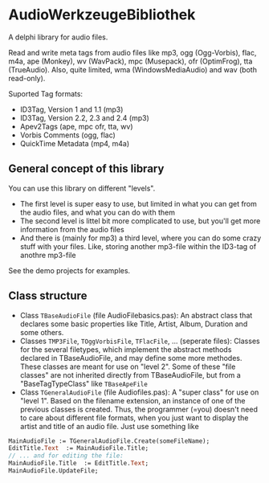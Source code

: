 # AudioWerkzeugeBibliothek

A delphi library for audio files.

Read and write meta tags from audio files like mp3, ogg (Ogg-Vorbis), flac, m4a, 
ape (Monkey), wv (WavPack), mpc (Musepack), ofr (OptimFrog), tta (TrueAudio). Also, 
quite limited, wma (WindowsMediaAudio) and wav (both read-only).

Suported Tag formats:

* ID3Tag, Version 1 and 1.1 (mp3)
* ID3Tag, Version 2.2, 2.3 and 2.4 (mp3)
* Apev2Tags (ape, mpc ofr, tta, wv)
* Vorbis Comments (ogg, flac)
* QuickTime Metadata (mp4, m4a)

## General concept of this library

You can use this library on different "levels". 

* The first level is super easy to use, but limited in what you can get from the audio files, 
and what you can do with them
* The second level is littel bit more complicated to use, but you'll get more information from the
audio files
* And there is (mainly for mp3) a third level, where you can do some crazy stuff with your files. Like, 
storing another mp3-file within the ID3-tag of anothre mp3-file

See the demo projects for examples.

## Class structure

* Class `TBaseAudioFile` (file AudioFilebasics.pas): An abstract class that declares some basic properties 
like Title, Artist, Album, Duration and some others.
* Classes `TMP3File`, `TOggVorbisFile`, `TFlacFile`, ... (seperate files): Classes for the several 
filetypes, which implement the abstract methods declared in TBaseAudioFile, and may define some more
methodes. These classes are meant for use on "level 2". Some of these "file classes" are not inherited
directly from TBaseAudioFile, but from a "BaseTagTypeClass" like `TBaseApeFile`
* Class `TGeneralAudioFile` (file Audiofiles.pas): A "super class" for use on "level 1". Based on the
filename extension, an instance of one of the previous classes is created. Thus, the programmer (=you)
doesn't need to care about different file formats, when you just want to display the artist and title of
an audio file. Just use something like
```pascal
MainAudioFile := TGeneralAudioFile.Create(someFileName);
EditTitle.Text  := MainAudioFile.Title;
// ... and for editing the file:
MainAudioFile.Title  := EditTitle.Text;
MainAudioFile.UpdateFile;
```

